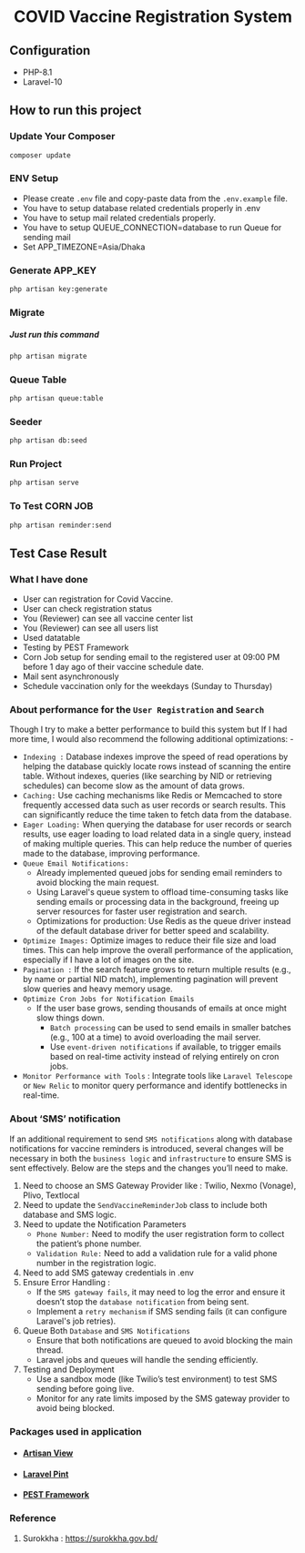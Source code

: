 <div align='center'>

# COVID Vaccine Registration System

</div>


## Configuration
- PHP-8.1
- Laravel-10

## How to run this project

### Update Your Composer 
```bash
composer update
```

### ENV Setup 
- Please create `.env` file and copy-paste data from the `.env.example` file.
- You have to setup database related credentials properly in .env
- You have to setup mail related credentials properly.
- You have to setup QUEUE_CONNECTION=database to run Queue for sending mail
- Set APP_TIMEZONE=Asia/Dhaka


### Generate APP_KEY
```bash
php artisan key:generate
```

### Migrate 
<h5>Just run this command</h5>

```bash
php artisan migrate
```

### Queue Table
```bash
php artisan queue:table
```

### Seeder

```bash
php artisan db:seed
```

### Run Project 
```bash
php artisan serve
```

### To Test CORN JOB 
```bash
php artisan reminder:send
```



## Test Case Result 


### What I have done
- User can registration for Covid Vaccine.
- User can check registration status
- You (Reviewer) can see all vaccine center list
- You (Reviewer) can see all users list
- Used datatable 
- Testing by PEST Framework
- Corn Job setup for sending email to the registered user at 09:00 PM before 1 day ago of their vaccine schedule date.
- Mail sent asynchronously 
- Schedule vaccination only for the weekdays (Sunday to Thursday)


### About performance for the `User Registration` and `Search`

Though I try to make a better performance to build this system but If I had more time, I would also recommend the following additional optimizations: -

- `Indexing :` Database indexes improve the speed of read operations by helping the database quickly locate rows instead of scanning the entire table. Without indexes, queries (like searching by NID or retrieving schedules) can become slow as the amount of data grows.
- `Caching:` Use caching mechanisms like Redis or Memcached to store frequently accessed data such as user records or search results. This can significantly reduce the time taken to fetch data from the database.
- `Eager Loading:` When querying the database for user records or search results, use eager loading to load related data in a single query, instead of making multiple queries. This can help reduce the number of queries made to the database, improving performance.
- `Queue Email Notifications:` 
    - Already implemented queued jobs for sending email reminders to avoid blocking the main request. 
    - Using Laravel's queue system to offload time-consuming tasks like sending emails or processing data in the background, freeing up server resources for faster user registration and search.
    - Optimizations for production: Use Redis as the queue driver instead of the default database driver for better speed and scalability.
- `Optimize Images:` Optimize images to reduce their file size and load times. This can help improve the overall performance of the application, especially if I have a lot of images on the site.
- `Pagination :` If the search feature grows to return multiple results (e.g., by name or partial NID match), implementing pagination will prevent slow queries and heavy memory usage.
- `Optimize Cron Jobs for Notification Emails`
    - If the user base grows, sending thousands of emails at once might slow things down.
        - `Batch processing` can be used to send emails in smaller batches (e.g., 100 at a time) to avoid overloading the mail server.
        - Use `event-driven notifications` if available, to trigger emails based on real-time activity instead of relying entirely on cron jobs.
- `Monitor Performance with Tools` : Integrate tools like `Laravel Telescope` or `New Relic` to monitor query performance and identify bottlenecks in real-time.



### About ‘SMS’ notification

If an additional requirement to send `SMS notifications` along with database notifications for vaccine reminders is introduced, several changes will be necessary in both the `business logic` and `infrastructure` to ensure SMS is sent effectively. Below are the steps and the changes you’ll need to make.

1. Need to choose an SMS Gateway Provider like : Twilio, Nexmo (Vonage), Plivo, Textlocal
2. Need to update the `SendVaccineReminderJob` class to include both database and SMS logic.
3. Need to update the Notification Parameters
    - `Phone Number:` Need to modify the user registration form to collect the patient’s phone number.
    - `Validation Rule:` Need to add a validation rule for a valid phone number in the registration logic.
4. Need to add SMS gateway credentials in .env
5. Ensure Error Handling : 
    - If the `SMS gateway fails`, it may need to log the error and ensure it doesn’t stop the `database notification` from being sent.
    - Implement a `retry mechanism` if SMS sending fails (it can configure Laravel's job retries).
6. Queue Both `Database` and `SMS Notifications`
    - Ensure that both notifications are queued to avoid blocking the main thread.
    - Laravel jobs and queues will handle the sending efficiently.
7. Testing and Deployment
    - Use a sandbox mode (like Twilio’s test environment) to test SMS sending before going live.
    - Monitor for any rate limits imposed by the SMS gateway provider to avoid being blocked.

### Packages used in application
- #### [Artisan View](https://github.com/svenluijten/artisan-view)
- #### [Laravel Pint](https://github.com/laravel/pint)
- #### [PEST Framework](https://pestphp.com)


### Reference
1. Surokkha : https://surokkha.gov.bd/
